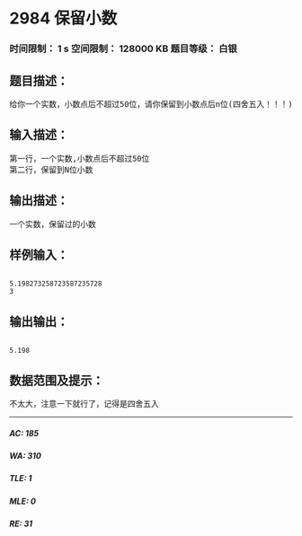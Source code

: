 # 2984 保留小数   
### 时间限制： 1 s     空间限制： 128000 KB     题目等级： 白银  
## 题目描述：  

<pre>
给你一个实数，小数点后不超过50位，请你保留到小数点后n位(四舍五入！！！)
</pre>
  
  
## 输入描述：  

<pre>
第一行，一个实数,小数点后不超过50位
第二行，保留到N位小数
</pre>
  
  
## 输出描述：  

<pre>
一个实数，保留过的小数
</pre>
  
  
## 样例输入：  

<pre><code>
5.198273258723587235728 
3
</code></pre>
  
  
## 输出输出：  

<pre><code>
5.198
</code></pre>
  
  
## 数据范围及提示：  

<pre>
不太大，注意一下就行了，记得是四舍五入
</pre>
  
  
***  

##### AC: 185  
##### WA: 310  
##### TLE: 1  
##### MLE: 0  
##### RE: 31  
